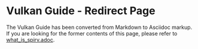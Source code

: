 # Vulkan Guide - Redirect Page

The Vulkan  Guide has been converted from Markdown to Asciidoc markup. If you are looking for the former contents of this page, please refer to [what_is_spirv.adoc](./what_is_spirv.adoc).
